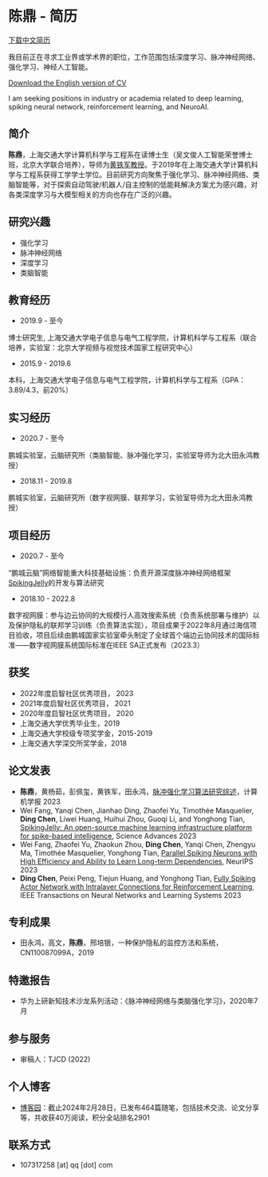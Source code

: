 # 陈鼎 - 简历

[下载中文简历](https://github.com/lucifer2859/lucifer2859.github.io/raw/main/cv_cn.pdf)

我目前正在寻求工业界或学术界的职位，工作范围包括深度学习、脉冲神经网络、强化学习、神经人工智能。

[Download the English version of CV](https://github.com/lucifer2859/lucifer2859.github.io/raw/main/cv_en.pdf)

I am seeking positions in industry or academia related to deep learning, spiking neural network, reinforcement learning, and NeuroAI.

## 简介

**陈鼎**，上海交通大学计算机科学与工程系在读博士生（吴文俊人工智能荣誉博士班，北京大学联合培养），导师为[黄铁军教授](https://www.pkuml.org/staff/tjhuang.html)。于2019年在上海交通大学计算机科学与工程系获得工学学士学位。目前研究方向聚焦于强化学习、脉冲神经网络、类脑智能等，对于探索自动驾驶/机器人/自主控制的低能耗解决方案尤为感兴趣，对各类深度学习与大模型相关的方向也存在广泛的兴趣。

## 研究兴趣

- 强化学习
- 脉冲神经网络
- 深度学习
- 类脑智能

## 教育经历

- 2019.9 - 至今

博士研究生, 上海交通大学电子信息与电气工程学院，计算机科学与工程系（联合培养，实验室：北京大学视频与视觉技术国家工程研究中心）

- 2015.9 - 2019.6

本科，上海交通大学电子信息与电气工程学院，计算机科学与工程系（GPA：3.89/4.3，前20%）

## 实习经历

- 2020.7 - 至今

鹏城实验室，云脑研究所（类脑智能、脉冲强化学习，实验室导师为北大田永鸿教授）

- 2018.11 - 2019.8

鹏城实验室，云脑研究所（数字视网膜、联邦学习，实验室导师为北大田永鸿教授）

## 项目经历

- 2020.7 - 至今

“鹏城云脑”网络智能重大科技基础设施：负责开源深度脉冲神经网络框架[SpikingJelly](https://github.com/fangwei123456/spikingjelly)的开发与算法研究

- 2018.10 - 2022.8

数字视网膜：参与边云协同的大规模行人高效搜索系统（负责系统部署与维护）以及保护隐私的联邦学习训练（负责算法实现），项目成果于2022年8月通过海信项目验收，项目后续由鹏城国家实验室牵头制定了全球首个端边云协同技术的国际标准——数字视网膜系统国际标准在IEEE SA正式发布（2023.3）

## 获奖

- 2022年度启智社区优秀项目， 2023
- 2021年度启智社区优秀项目， 2021
- 2020年度启智社区优秀项目， 2020
- 上海交通大学优秀毕业生，2019
- 上海交通大学校级专项奖学金，2015-2019
- 上海交通大学深交所奖学金，2018

## 论文发表

- **陈鼎**，黄杨茹，彭佩玺，黄铁军，田永鸿，[脉冲强化学习算法研究综述](http://cjc.ict.ac.cn/online/onlinepaper/cd-2023928110928.pdf)，计算机学报 2023
- Wei Fang, Yanqi Chen, Jianhao Ding, Zhaofei Yu, Timothée Masquelier, **Ding Chen**, Liwei Huang, Huihui Zhou, Guoqi Li, and Yonghong Tian, [SpikingJelly: An open-source machine learning infrastructure platform for spike-based intelligence](https://www.science.org/doi/10.1126/sciadv.adi1480), Science Advances 2023
- Wei Fang, Zhaofei Yu, Zhaokun Zhou, **Ding Chen**, Yanqi Chen, Zhengyu Ma, Timothée Masquelier, Yonghong Tian, [Parallel Spiking Neurons with High Efficiency and Ability to Learn Long-term Dependencies](https://arxiv.org/abs/2304.12760), NeurIPS 2023
- **Ding Chen**, Peixi Peng, Tiejun Huang, and Yonghong Tian, [Fully Spiking Actor Network with Intralayer Connections for Reinforcement Learning](https://ieeexplore.ieee.org/document/10423179), IEEE Transactions on Neural Networks and Learning Systems 2023

## 专利成果

- 田永鸿，高文，**陈鼎**，邢培银，一种保护隐私的监控方法和系统，CN110087099A，2019

## 特邀报告

- 华为上研新知技术沙龙系列活动：《脉冲神经网络与类脑强化学习》，2020年7月

## 参与服务

- 审稿人：TJCD (2022)


## 个人博客

- [博客园](https://www.cnblogs.com/lucifer1997/)：截止2024年2月28日，已发布464篇随笔，包括技术交流、论文分享等，共收获40万阅读，积分全站排名2901

## 联系方式

- 107317258 [at] qq [dot] com

